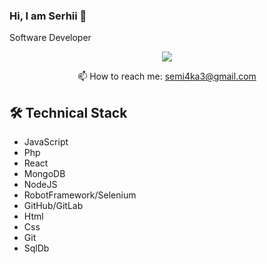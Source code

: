 ### Hi, I am Serhii 👋
Software Developer


<p align='center'>
   <a href="https://www.linkedin.com/in/serhii-bevz/">
       <img src="https://img.shields.io/badge/linkedin-%230077B5.svg?&style=for-the-badge&logo=linkedin&logoColor=white"/>
   </a>

<p align='center'>
   📫 How to reach me: <a href='mailto:semi4ka3@gmail.com'>semi4ka3@gmail.com</a>
</p>

## 🛠 Technical Stack
*   JavaScript
*   Php
*   React
*   MongoDB
*   NodeJS
*   RobotFramework/Selenium
*   GitHub/GitLab
*   Html
*   Css
*   Git
*   SqlDb

<!--
**semi4ka/semi4ka** is a ✨ _special_ ✨ repository because its `README.md` (this file) appears on your GitHub profile.

Here are some ideas to get you started:

- 🔭 I’m currently working on ...
- 🌱 I’m currently learning ...
- 👯 I’m looking to collaborate on ...
- 🤔 I’m looking for help with ...
- 💬 Ask me about ...
- 📫 How to reach me: ...
- 😄 Pronouns: ...
- ⚡ Fun fact: ...
-->
